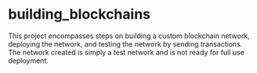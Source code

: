 # building_blockchains
This project encompasses steps on building a custom blockchain network, deploying the network, and testing the network by sending transactions. The network created is simply a test network and is not ready for full use deployment.
